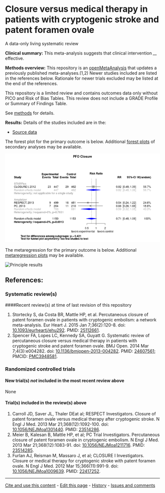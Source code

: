 Closure versus medical therapy in patients with cryptogenic stroke and patent foramen ovale
=================================

A data-only living systematic review

**Clinical summary:** This meta-analysis suggests that clinical intervention *__* effective. 

**Methods overview:** This repository is an [openMetaAnalysis](https://openmetaanalysis.github.io/) that updates a previously published meta-analyses.(1,2) Newer studies included are listed in the references below. Rationale for newer trials excluded may be listed at the end of the references. 

This repository is a limited review and contains outcomes data only without PICO and Risk of Bias Tables.  This review does not include a GRADE Profile or Summary of Findings Table.

See [methods](http://openmetaanalysis.github.io/methods.html) for details.

**Results:** Details of the studies included are in the:
* [Source data](../../tree/master/data)

The forest plot for the primary outcome is below. Additional [forest plots](../../tree/master/forest-plots) of secondary analyses may be available. 

![Principle results](https://raw.githubusercontent.com/openMetaAnalysis/Closure-versus-medical-therapy-in-patients-with-cryptogenic-stroke-and-patent-foramen-ovale/master/forest-plots/Outcome-Primary.png "Principle results - forest plot")

The metaregression for the primary outcome is below. Additional [metaregression plots](../../tree/master/metaregression) may be available.

![Principle results](https://raw.githubusercontent.com/openMetaAnalysis/Closure-versus-medical-therapy-in-patients-with-cryptogenic-stroke-and-patent-foramen-ovale/master/metaregression/Outcome-Primary.png "Principle results - metaregression")

References:
----------------------------------

### Systematic review(s)
####Recent review(s) at time of last revision of this repository
1. Stortecky S, da Costa BR, Mattle HP, et al. Percutaneous closure of patent foramen ovale in patients with cryptogenic embolism: a network meta-analysis. Eur Heart J. 2015 Jan 7;36(2):120-8. doi: [10.1093/eurheartj/ehu292](http://dx.doi.org/10.1093/eurheartj/ehu292). PMID: [25112661](http://pubmed.gov/25112661).
2. Spencer FA, Lopes LC, Kennedy SA, Guyatt G. Systematic review of percutaneous closure versus medical therapy in patients with cryptogenic stroke and patent foramen ovale. BMJ Open. 2014 Mar 7;4(3):e004282. doi: [10.1136/bmjopen-2013-004282](http://dx.doi.org/10.1136/bmjopen-2013-004282). PMID: [24607561](http://pubmed.gov/24607561); PMCID: [PMC3948581](http://pubmedcentral.gov/PMC3948581).

### Randomized controlled trials
#### New trial(s) *not* included in the most recent review above
None

#### Trial(s) included in the review(s) above
1. Carroll JD, Saver JL, Thaler DEat al; RESPECT Investigators. Closure of patent foramen ovale versus medical therapy after cryptogenic stroke. N Engl J Med. 2013 Mar 21;368(12):1092-100. doi: [10.1056/NEJMoa1301440](http://dx.doi.org/10.1056/NEJMoa1301440). PMID: [23514286](http://pubmed.gov/23514286).
2. Meier B, Kalesan B, Mattle HP, et al; PC Trial Investigators. Percutaneous closure of patent foramen ovale in cryptogenic embolism. N Engl J Med. 2013 Mar 21;368(12):1083-91. doi: [10.1056/NEJMoa1211716](http://dx.doi.org/10.1056/NEJMoa1211716). PMID: [23514285](http://pubmed.gov/23514285).
3. Furlan AJ, Reisman M, Massaro J, et al; CLOSURE I Investigators. Closure or medical therapy for cryptogenic stroke with patent foramen ovale. N Engl J Med. 2012 Mar 15;366(11):991-9. doi: [10.1056/NEJMoa1009639](http://dx.doi.org/10.1056/NEJMoa1009639). PMID: [22417252](http://pubmed.gov/22417252).

-------------------------------
[Cite and use this content](https://github.com/openMetaAnalysis/openMetaAnalysis.github.io/blob/master/reusing.MD)  - [Edit this page](../../edit/master/README.md) - [History](../../commits/master/README.md)  - 
[Issues and comments](../../issues?q=is%3Aboth+is%3Aissue)
